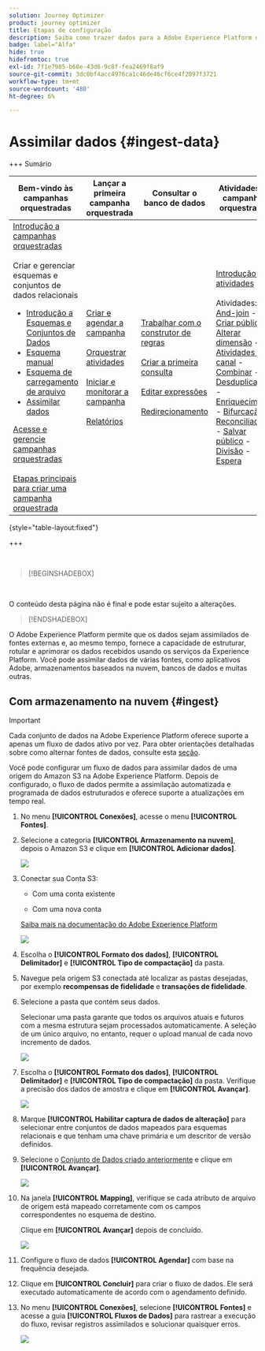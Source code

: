 ```yaml
---
solution: Journey Optimizer
product: journey optimizer
title: Etapas de configuração
description: Saiba como trazer dados para a Adobe Experience Platform de fontes compatíveis, como SFTP, armazenamento na nuvem ou bancos de dados.
badge: label="Alfa"
hide: true
hidefromtoc: true
exl-id: 7f1e7985-b68e-43d6-9c8f-fea2469f8af9
source-git-commit: 3dc0bf4acc4976ca1c46de46cf6ce4f2097f3721
workflow-type: tm+mt
source-wordcount: '480'
ht-degree: 6%

---
```


# Assimilar dados {#ingest-data}

+++ Sumário

| Bem-vindo às campanhas orquestradas | Lançar a primeira campanha orquestrada | Consultar o banco de dados | Atividades de campanhas orquestradas |
|---|---|---|---|
| [Introdução a campanhas orquestradas](gs-orchestrated-campaigns.md)<br/><br/>Criar e gerenciar esquemas e conjuntos de dados relacionais</br> <ul><li>[Introdução a Esquemas e Conjuntos de Dados](gs-schemas.md)</li><li>[Esquema manual](manual-schema.md)</li><li>[Esquema de carregamento de arquivo](file-upload-schema.md)</li><li>[Assimilar dados](ingest-data.md)</li></ul>[Acesse e gerencie campanhas orquestradas](access-manage-orchestrated-campaigns.md)<br/><br/>[Etapas principais para criar uma campanha orquestrada](gs-campaign-creation.md) | [Criar e agendar a campanha](create-orchestrated-campaign.md)<br/><br/>[Orquestrar atividades](orchestrate-activities.md)<br/><br/>[Iniciar e monitorar a campanha](start-monitor-campaigns.md)<br/><br/>[Relatórios](reporting-campaigns.md) | [Trabalhar com o construtor de regras](orchestrated-rule-builder.md)<br/><br/>[Criar a primeira consulta](build-query.md)<br/><br/>[Editar expressões](edit-expressions.md)<br/><br/>[Redirecionamento](retarget.md) | [Introdução às atividades](activities/about-activities.md)<br/><br/>Atividades:<br/>[And-join](activities/and-join.md) - [Criar público](activities/build-audience.md) - [Alterar dimensão](activities/change-dimension.md) - [Atividades de canal](activities/channels.md) - [Combinar](activities/combine.md) - [Desduplicação](activities/deduplication.md) - [Enriquecimento](activities/enrichment.md) - [Bifurcação](activities/fork.md) - [Reconciliação](activities/reconciliation.md) - [Salvar público](activities/save-audience.md) - [Divisão](activities/split.md) - [Espera](activities/wait.md) |

{style="table-layout:fixed"}

+++

</br>

>[!BEGINSHADEBOX]

</br>

O conteúdo desta página não é final e pode estar sujeito a alterações.

>[!ENDSHADEBOX]

O Adobe Experience Platform permite que os dados sejam assimilados de fontes externas e, ao mesmo tempo, fornece a capacidade de estruturar, rotular e aprimorar os dados recebidos usando os serviços da Experience Platform. Você pode assimilar dados de várias fontes, como aplicativos Adobe, armazenamentos baseados na nuvem, bancos de dados e muitas outras.

## Com armazenamento na nuvem {#ingest}


>[!IMPORTANT]
>
>Cada conjunto de dados na Adobe Experience Platform oferece suporte a apenas um fluxo de dados ativo por vez. Para obter orientações detalhadas sobre como alternar fontes de dados, consulte esta [seção](#cdc-ingestion).


Você pode configurar um fluxo de dados para assimilar dados de uma origem do Amazon S3 na Adobe Experience Platform. Depois de configurado, o fluxo de dados permite a assimilação automatizada e programada de dados estruturados e oferece suporte a atualizações em tempo real.

1. No menu **[!UICONTROL Conexões]**, acesse o menu **[!UICONTROL Fontes]**.

1. Selecione a categoria **[!UICONTROL Armazenamento na nuvem]**, depois o Amazon S3 e clique em **[!UICONTROL Adicionar dados]**.

   ![](assets/admin_sources_1.png)

1. Conectar sua Conta S3:

   * Com uma conta existente

   * Com uma nova conta

   [Saiba mais na documentação do Adobe Experience Platform](https://experienceleague.adobe.com/pt-br/docs/experience-platform/destinations/catalog/cloud-storage/amazon-s3#connect)

   ![](assets/admin_sources_2.png)

1. Escolha o **[!UICONTROL Formato dos dados]**, **[!UICONTROL Delimitador]** e **[!UICONTROL Tipo de compactação]** da pasta.

1. Navegue pela origem S3 conectada até localizar as pastas desejadas, por exemplo **recompensas de fidelidade** e **transações de fidelidade**.

1. Selecione a pasta que contém seus dados.

   Selecionar uma pasta garante que todos os arquivos atuais e futuros com a mesma estrutura sejam processados automaticamente. A seleção de um único arquivo, no entanto, requer o upload manual de cada novo incremento de dados.

   ![](assets/S3_config_2.png)

1. Escolha o **[!UICONTROL Formato dos dados]**, **[!UICONTROL Delimitador]** e **[!UICONTROL Tipo de compactação]** da pasta. Verifique a precisão dos dados de amostra e clique em **[!UICONTROL Avançar]**.

   ![](assets/S3_config_1.png)

1. Marque **[!UICONTROL Habilitar captura de dados de alteração]** para selecionar entre conjuntos de dados mapeados para esquemas relacionais e que tenham uma chave primária e um descritor de versão definidos.

1. Selecione o [Conjunto de Dados criado anteriormente](#entities) e clique em **[!UICONTROL Avançar]**.

   ![](assets/S3_config_3.png)

1. Na janela **[!UICONTROL Mapping]**, verifique se cada atributo de arquivo de origem está mapeado corretamente com os campos correspondentes no esquema de destino.

   Clique em **[!UICONTROL Avançar]** depois de concluído.

   ![](assets/S3_config_4.png)

1. Configure o fluxo de dados **[!UICONTROL Agendar]** com base na frequência desejada.

1. Clique em **[!UICONTROL Concluir]** para criar o fluxo de dados. Ele será executado automaticamente de acordo com o agendamento definido.

1. No menu **[!UICONTROL Conexões]**, selecione **[!UICONTROL Fontes]** e acesse a guia **[!UICONTROL Fluxos de Dados]** para rastrear a execução do fluxo, revisar registros assimilados e solucionar quaisquer erros.

   ![](assets/S3_config_5.png)

<!--### Setting Up Change data capture ingestion {#cdc-ingestion}

If you need to change the data source, you must delete the existing dataflow and create a new one pointing to the same dataset with the new source.

When using Change Data Capture (CDC), it is essential that the source and dataset remain in sync to ensure accurate incremental updates. Follow the steps below:

1. **Schema Requirements**
   - Your schema must include:
     - A **primary key** (e.g., `transaction_id`)
     - A **versioning field** (e.g., `lastmodified` or an incrementing `version_id`)
   - Enable the dataset for **Orchestrated Campaigns** if needed.

2. **CDC Dataflow Setup**
   - During dataflow creation, after choosing your source and files:
     - **Enable the CDC option**
     - Select your CDC-ready dataset
     - Confirm field mappings (especially version field)

3. **Keep Source and Target in Sync**
   - The source system must consistently update the version field so the platform can detect changes accurately.

Once set up, the platform will automatically ingest **only changed or new records** each time the flow runs.
-->

